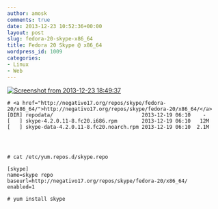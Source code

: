 ```yaml
---
author: amosk
comments: true
date: 2013-12-23 10:52:36+00:00
layout: post
slug: fedora-20-skype-x86_64
title: Fedora 20 Skype @ x86_64
wordpress_id: 1009
categories:
- Linux
- Web
---
```


[![Screenshot from 2013-12-23 18:49:37](http://amosk.info/blog/wp-content/uploads/2013/12/Screenshot-from-2013-12-23-184937.png)](http://amosk.info/blog/wp-content/uploads/2013/12/Screenshot-from-2013-12-23-184937.png)

    
    
    # <a href="http://negativo17.org/repos/skype/fedora-20/x86_64/">http://negativo17.org/repos/skype/fedora-20/x86_64/</a>
    [DIR] repodata/                             2013-12-19 06:10    -   
    [   ] skype-4.2.0.11-8.fc20.i686.rpm        2013-12-19 06:10   12M  
    [   ] skype-data-4.2.0.11-8.fc20.noarch.rpm 2013-12-19 06:10  2.1M



    
    # cat /etc/yum.repos.d/skype.repo
    
    [skype]
    name=skype repo
    baseurl=http://negativo17.org/repos/skype/fedora-20/x86_64/
    enabled=1
    
    # yum install skype
